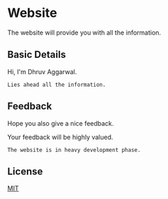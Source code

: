 # Website

The website will provide you with all the information.

## Basic Details 

Hi, I'm Dhruv Aggarwal.

```
Lies ahead all the information. 
````
## Feedback

Hope you also give a nice feedback.

Your feedback will be highly valued.

````
The website is in heavy development phase.
````

## License
[MIT](https://github.com/dA505819/dA505819.github.io/blob/master/LICENSE)
